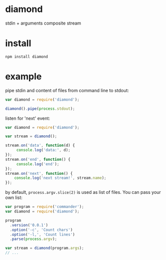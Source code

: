 diamond
=======

stdin + arguments composite stream


# install
```
npm install diamond
```

# example

pipe stdin and content of files from command line to stdout:
```js
var diamond = require('diamond');

diamond().pipe(process.stdout);
```

listen for 'next' event:

```js
var diamond = require('diamond');

var stream = diamond();

stream.on('data', function(d) {
     console.log('data:', d);
});
stream.on('end', function() {
     console.log('end');
});
stream.on('next', function() {
    console.log('next stream!', stream.name);
});

```

by default, `process.argv.slice(2)` is used as list of files. You can pass your own list:

```js
var program = require('commander');
var diamond = require('diamond');

program
  .version('0.0.1')
  .option('-c', 'Count chars')
  .option('-l,', 'Count lines')
  .parse(process.argv);

var stream = diamond(program.args);
// ...
```
